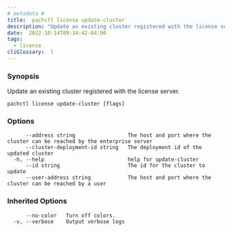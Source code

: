```yaml
---
# metadata # 
title:  pachctl license update-cluster
description: "Update an existing cluster registered with the license server."
date:  2022-10-14T09:34:42-04:00
tags:
  - license
cliGlossary:  l
---
```


### Synopsis

Update an existing cluster registered with the license server.

```
pachctl license update-cluster [flags]
```

### Options

```
      --address string                 The host and port where the cluster can be reached by the enterprise server
      --cluster-deployment-id string   The deployment id of the updated cluster
  -h, --help                           help for update-cluster
      --id string                      The id for the cluster to update
      --user-address string            The host and port where the cluster can be reached by a user
```

### Inherited Options

```
      --no-color   Turn off colors.
  -v, --verbose    Output verbose logs
```

